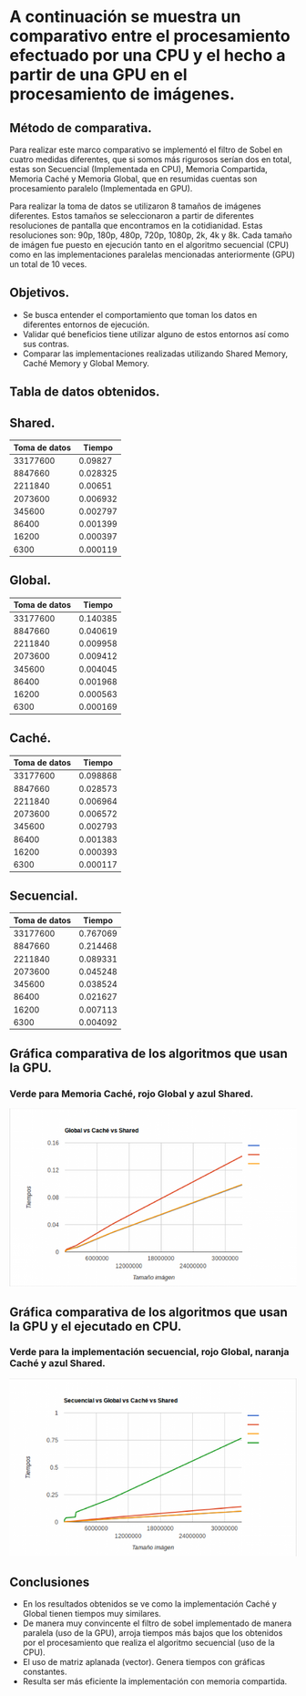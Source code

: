 # A continuación se muestra un comparativo entre el procesamiento efectuado por una CPU y el hecho a partir de una GPU en el procesamiento de imágenes.

## Método de comparativa.
Para realizar este marco comparativo se implementó el filtro de Sobel en cuatro medidas diferentes, que si somos más rigurosos serían dos en total, estas son Secuencial (Implementada en CPU), Memoria Compartida, Memoria Caché y Memoria Global, que en resumidas cuentas son procesamiento paralelo (Implementada en GPU).

Para realizar la toma de datos se utilizaron 8 tamaños de imágenes diferentes. Estos tamaños se seleccionaron a partir de diferentes resoluciones de pantalla que encontramos en la cotidianidad. Estas resoluciones son:
90p, 180p, 480p, 720p, 1080p, 2k, 4k y 8k. Cada tamaño de imágen fue puesto en ejecución tanto en el algoritmo secuencial (CPU) como en las implementaciones paralelas mencionadas anteriormente (GPU) un total de 10 veces.




## Objetivos.
* Se busca entender el comportamiento que toman los datos en diferentes entornos de ejecución.
* Validar qué beneficios tiene utilizar alguno de estos entornos así como sus contras.
* Comparar las implementaciones realizadas utilizando Shared Memory, Caché Memory y Global Memory.


## Tabla de datos obtenidos.
## Shared.

Toma de datos | Tiempo|
-------------|------------
 33177600| 0.09827
8847660  |0.028325
2211840 | 0.00651
2073600 |0.006932
345600 |0.002797
86400 |0.001399
16200 |0.000397
6300 |0.000119

## Global.
Toma de datos | Tiempo|
-------------|------------
 33177600| 0.140385
  8847660  |0.040619
2211840 | 0.009958
2073600 |0.009412
345600 |0.004045
86400 |0.001968
16200 |0.000563
6300 |0.000169

## Caché.

Toma de datos | Tiempo|
-------------|------------
 33177600| 0.098868
  8847660  |0.028573
2211840 | 0.006964
2073600 |0.006572
345600 |0.002793
86400 |0.001383
16200 |0.000393
6300 |0.000117


## Secuencial.

Toma de datos | Tiempo|
-------------|------------
 33177600| 0.767069
  8847660  |0.214468
2211840 |0.089331
2073600 |0.045248
345600 |0.038524
86400 |0.021627
16200 |0.007113
6300 |0.004092

## Gráfica comparativa de los algoritmos que usan la GPU.
### Verde para Memoria Caché, rojo Global y azul Shared.
![alt tag](paralelo.jpg)

## Gráfica comparativa de los algoritmos que usan la GPU y el ejecutado en CPU.
### Verde para la implementación secuencial, rojo Global, naranja Caché y azul Shared.
![alt tag](sec.jpg)

## Conclusiones
* En los resultados obtenidos se ve como la implementación Caché y Global tienen tiempos muy similares.
* De manera muy convincente el filtro de sobel implementado de manera paralela (uso de la GPU), arroja tiempos más bajos que los obtenidos por el procesamiento que realiza el algoritmo secuencial (uso de la CPU).
* El uso de matriz aplanada (vector). Genera tiempos con gráficas constantes.
* Resulta ser más eficiente la implementación con memoria compartida.

